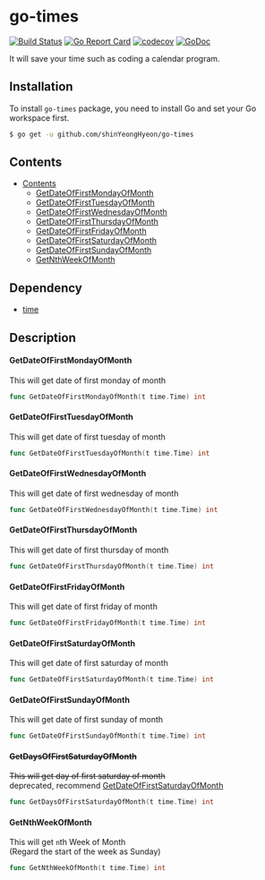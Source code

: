 # go-times
[![Build Status](https://travis-ci.com/shinYeongHyeon/go-times.svg?branch=master)](https://travis-ci.com/shinYeongHyeon/go-times)
[![Go Report Card](https://goreportcard.com/badge/github.com/shinYeongHyeon/go-times)](https://goreportcard.com/report/github.com/shinYeongHyeon/go-times)
[![codecov](https://codecov.io/gh/shinYeongHyeon/go-times/branch/master/graph/badge.svg?token=2A399RA25X)](https://codecov.io/gh/shinYeongHyeon/go-times)
[![GoDoc](https://pkg.go.dev/badge/github.com/shinYeongHyeon/go-times?status.svg)](https://pkg.go.dev/github.com/shinYeongHyeon/go-times@master)

It will save your time such as coding a calendar program.

## Installation
To install `go-times` package, you need to install Go and set your Go workspace first.
```sh
$ go get -u github.com/shinYeongHyeon/go-times
```

## Contents

- [Contents](#contents)
  - [GetDateOfFirstMondayOfMonth](#getDateOfFirstMondayOfMonth)
  - [GetDateOfFirstTuesdayOfMonth](#getDateOfFirstTuesdayOfMonth)
  - [GetDateOfFirstWednesdayOfMonth](#getDateOfFirstWednesdayOfMonth)
  - [GetDateOfFirstThursdayOfMonth](#getDateOfFirstThursdayOfMonth)
  - [GetDateOfFirstFridayOfMonth](#getDateOfFirstFridayOfMonth)
  - [GetDateOfFirstSaturdayOfMonth](#getDateOfFirstSaturdayOfMonth)
  - [GetDateOfFirstSundayOfMonth](#getDateOfFirstSundayOfMonth)
  - [GetNthWeekOfMonth](#getNthWeekOfMonth)
    
## Dependency
 - [time](https://golang.org/pkg/time/)

## Description

#### GetDateOfFirstMondayOfMonth
This will get date of first monday of month
```go
func GetDateOfFirstMondayOfMonth(t time.Time) int
```

#### GetDateOfFirstTuesdayOfMonth
This will get date of first tuesday of month
```go
func GetDateOfFirstTuesdayOfMonth(t time.Time) int
```

#### GetDateOfFirstWednesdayOfMonth
This will get date of first wednesday of month
```go
func GetDateOfFirstWednesdayOfMonth(t time.Time) int
```

#### GetDateOfFirstThursdayOfMonth
This will get date of first thursday of month
```go
func GetDateOfFirstThursdayOfMonth(t time.Time) int
```

#### GetDateOfFirstFridayOfMonth
This will get date of first friday of month
```go
func GetDateOfFirstFridayOfMonth(t time.Time) int
```

#### GetDateOfFirstSaturdayOfMonth
This will get date of first saturday of month
```go
func GetDateOfFirstSaturdayOfMonth(t time.Time) int
```

#### GetDateOfFirstSundayOfMonth
This will get date of first sunday of month
```go
func GetDateOfFirstSundayOfMonth(t time.Time) int
```

#### ~~GetDaysOfFirstSaturdayOfMonth~~
~~This will get day of first saturday of month~~  
deprecated, recommend [GetDateOfFirstSaturdayOfMonth](#getDateOfFirstSaturdayOfMonth)
```go
func GetDaysOfFirstSaturdayOfMonth(t time.Time) int
```

#### GetNthWeekOfMonth
This will get `n`th Week of Month  
(Regard the start of the week as Sunday)
```go
func GetNthWeekOfMonth(t time.Time) int
```
